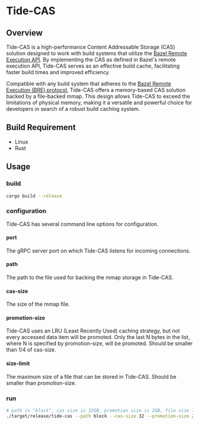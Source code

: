 # Tide-CAS

## Overview

Tide-CAS is a high-performance Content Addressable Storage (CAS) solution designed to work with build systems that utilize the [Bazel Remote Execution API](https://github.com/bazelbuild/remote-apis). 
By implementing the CAS as defined in Bazel's remote execution API, Tide-CAS serves as an effective build cache, facilitating faster build times and improved efficiency.

Compatible with any build system that adheres to the [Bazel Remote Execution (BRE) protocol](https://github.com/bazelbuild/remote-apis/blob/main/build/bazel/remote/execution/v2/remote_execution.proto), Tide-CAS offers a memory-based CAS solution backed by a file-backed mmap. 
This design allows Tide-CAS to exceed the limitations of physical memory, making it a versatile and powerful choice for developers in search of a robust build caching system.

## Build Requirement
* Linux
* Rust


## Usage

### build
```bash
cargo build --release
```

### configuration
Tide-CAS has several command line options for configuration.
#### port
The gRPC server port on which Tide-CAS listens for incoming connections.
#### path
The path to the file used for backing the mmap storage in Tide-CAS.
#### cas-size
The size of the mmap file.
#### promotion-size
Tide-CAS uses an LRU (Least Recently Used) caching strategy, but not every accessed data item will be promoted. 
Only the last N bytes in the list, where N is specified by promotion-size, will be promoted. 
Should be smaller than 1/4 of cas-size.
#### size-limit
The maximum size of a file that can be stored in Tide-CAS. Should be smaller than promotion-size.

### run
```bash
# path is "block", cas size is 32GB, promotion size is 2GB, file size limit is 1GB
./target/release/tide-cas --path block --cas-size 32 --promotion-size 2 --size-limit 1 
```